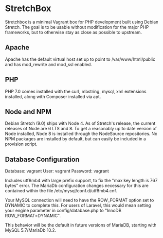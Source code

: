 # StretchBox

Stretchbox is a minimal Vagrant box for PHP development built using Debian
Stretch. The goal is to be usable without modification for the major PHP
frameworks, but to otherwise stay as close as possible to upstream.

## Apache

Apache has the default virtual host set up to point to /var/www/html/public and
has mod_rewrite and mod_ssl enabled.

## PHP

PHP 7.0 comes installed with the curl, mbstring, mysql, xml extensions installed,
along with Composer installed via apt.

## Node and NPM

Debian Stretch (9.0) ships with Node 4. As of Stretch's release, the current
releases of Node are 6 LTS and 8. To get a reasonably up to date version of Node
installed, Node 8 is installed through the NodeSource repositories.  No NPM
packages are installed by default, but can easily be included in a provision script. 

## Database Configuration

Database: vagrant
User: vagrant
Password: vagrant

Includes utf8mb4 with large prefix support, to fix the "max key length is 767
bytes" error. The MariaDb configuration changes necessary for this are
contained within the file /etc/mysql/conf.d/utf8mb4.cnf.

Your MySQL connection will need to have the ROW_FORMAT option set to DYNAMIC to
complete this. For users of Laravel, this would mean setting your engine parameter
in config/database.php to "InnoDB ROW_FORMAT=DYNAMIC".

This behavior will be the default in future versions of MariaDB, starting with
MySQL 5.7/MariaDb 10.2.


